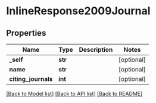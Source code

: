 # InlineResponse2009Journal


## Properties
Name | Type | Description | Notes
------------ | ------------- | ------------- | -------------
**_self** | **str** |  | [optional] 
**name** | **str** |  | [optional] 
**citing_journals** | **int** |  | [optional] 

[[Back to Model list]](../README.md#documentation-for-models) [[Back to API list]](../README.md#documentation-for-api-endpoints) [[Back to README]](../README.md)


